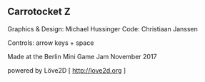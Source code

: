 Carrotocket Z
-------------

Graphics & Design: Michael Hussinger
Code: Christiaan Janssen

Controls: arrow keys + space

Made at the Berlin Mini Game Jam November 2017

powered by Löve2D [ http://love2d.org ]

